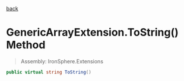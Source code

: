 ﻿

[back](/IronSphere.Extensions/types/GenericArrayExtension)

# GenericArrayExtension.ToString() Method

> Assembly: IronSphere.Extensions

```csharp
public virtual string ToString()
```



 